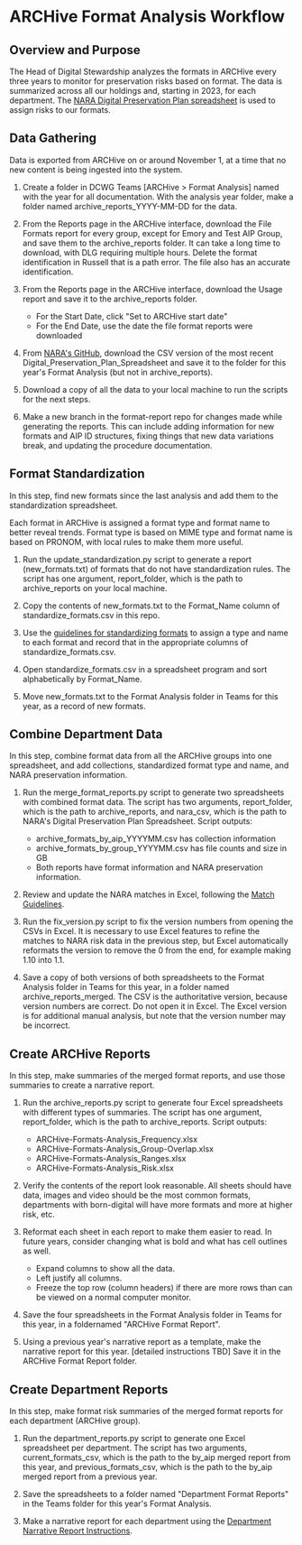  # ARCHive Format Analysis Workflow
 
## Overview and Purpose

The Head of Digital Stewardship analyzes the formats in ARCHive every three years 
to monitor for preservation risks based on format.
The data is summarized across all our holdings and, starting in 2023, for each department.
The [NARA Digital Preservation Plan spreadsheet](https://github.com/usnationalarchives/digital-preservation) 
is used to assign risks to our formats.

## Data Gathering

Data is exported from ARCHive on or around November 1, at a time that no new content is being ingested into the system.

1. Create a folder in DCWG Teams [ARCHive > Format Analysis] named with the year for all documentation. 
   With the analysis year folder, make a folder named archive_reports_YYYY-MM-DD for the data.


2. From the Reports page in the ARCHive interface, download the File Formats report for every group, 
   except for Emory and Test AIP Group, and save them to the archive_reports folder. 
   It can take a long time to download, with DLG requiring multiple hours.
   Delete the format identification in Russell that is a path error. The file also has an accurate identification.


3. From the Reports page in the ARCHive interface, download the Usage report and save it to the archive_reports folder.
   - For the Start Date, click "Set to ARCHive start date"
   - For the End Date, use the date the file format reports were downloaded


4. From [NARA's GitHub](https://github.com/usnationalarchives/digital-preservation), 
   download the CSV version of the most recent Digital_Preservation_Plan_Spreadsheet 
   and save it to the folder for this year's Format Analysis (but not in archive_reports). 


5. Download a copy of all the data to your local machine to run the scripts for the next steps.


6. Make a new branch in the format-report repo for changes made while generating the reports.
   This can include adding information for new formats and AIP ID structures, 
   fixing things that new data variations break, and updating the procedure documentation.

## Format Standardization

In this step, find new formats since the last analysis and add them to the standardization spreadsheet.

Each format in ARCHive is assigned a format type and format name to better reveal trends.
Format type is based on MIME type and format name is based on PRONOM, with local rules to make them more useful.

1. Run the update_standardization.py script to generate a report (new_formats.txt) of formats that do not have standardization rules. 
   The script has one argument, report_folder, which is the path to archive_reports on your local machine.


2. Copy the contents of new_formats.txt to the Format_Name column of standardize_formats.csv in this repo.


3. Use the [guidelines for standardizing formats](standardize_formats_guidelines.md) to assign a type and name to each format 
   and record that in the appropriate columns of standardize_formats.csv.


4. Open standardize_formats.csv in a spreadsheet program and sort alphabetically by Format_Name.


5. Move new_formats.txt to the Format Analysis folder in Teams for this year, as a record of new formats. 

## Combine Department Data

In this step, combine format data from all the ARCHive groups into one spreadsheet,
and add collections, standardized format type and name, and NARA preservation information.

1. Run the merge_format_reports.py script to generate two spreadsheets with combined format data. 
   The script has two arguments, report_folder, which is the path to archive_reports, 
   and nara_csv, which is the path to NARA's Digital Preservation Plan Spreadsheet. Script outputs:
   - archive_formats_by_aip_YYYYMM.csv has collection information
   - archive_formats_by_group_YYYYMM.csv has file counts and size in GB
   - Both reports have format information and NARA preservation information.


2. Review and update the NARA matches in Excel, following the [Match Guidelines](archive_nara_match_guidelines.md).


3. Run the fix_version.py script to fix the version numbers from opening the CSVs in Excel. 
   It is necessary to use Excel features to refine the matches to NARA risk data in the previous step, 
   but Excel automatically reformats the version to remove the 0 from the end, for example making 1.10 into 1.1.


4. Save a copy of both versions of both spreadsheets to the Format Analysis folder in Teams for this year,
   in a folder named archive_reports_merged. 
   The CSV is the authoritative version, because version numbers are correct. Do not open it in Excel. 
   The Excel version is for additional manual analysis, but note that the version number may be incorrect.

## Create ARCHive Reports

In this step, make summaries of the merged format reports, and use those summaries to create a narrative report.

1. Run the archive_reports.py script to generate four Excel spreadsheets with different types of summaries. 
   The script has one argument, report_folder, which is the path to archive_reports. Script outputs:
   - ARCHive-Formats-Analysis_Frequency.xlsx
   - ARCHive-Formats-Analysis_Group-Overlap.xlsx
   - ARCHive-Formats-Analysis_Ranges.xlsx
   - ARCHive-Formats-Analysis_Risk.xlsx


2. Verify the contents of the report look reasonable. 
   All sheets should have data, images and video should be the most common formats, 
   departments with born-digital will have more formats and more at higher risk, etc. 


3. Reformat each sheet in each report to make them easier to read.
   In future years, consider changing what is bold and what has cell outlines as well.
   - Expand columns to show all the data.
   - Left justify all columns.
   - Freeze the top row (column headers) if there are more rows than can be viewed on a normal computer monitor.


4. Save the four spreadsheets in the Format Analysis folder in Teams for this year, in a foldernamed "ARCHive Format Report".


5. Using a previous year's narrative report as a template, make the narrative report for this year. [detailed instructions TBD] 
   Save it in the ARCHive Format Report folder.
 
## Create Department Reports

In this step, make format risk summaries of the merged format reports for each department (ARCHive group).

1. Run the department_reports.py script to generate one Excel spreadsheet per department. 
   The script has two arguments, current_formats_csv, which is the path to the by_aip merged report from this year,
   and previous_formats_csv, which is the path to the by_aip merged report from a previous year.


2. Save the spreadsheets to a folder named "Department Format Reports" in the Teams folder for this year's Format Analysis.


3. Make a narrative report for each department using the [Department Narrative Report Instructions](department_narrative_report_instructions.md).